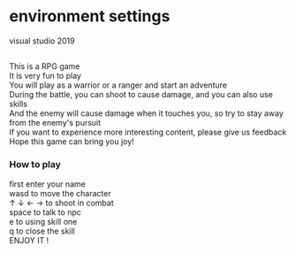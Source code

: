 # environment settings
visual studio 2019
##
This is a RPG game</br>
It is very fun to play</br>
You will play as a warrior or a ranger and start an adventure</br>
During the battle, you can shoot to cause damage, and you can also use skills</br>
And the enemy will cause damage when it touches you, so try to stay away from the enemy's pursuit</br>
If you want to experience more interesting content, please give us feedback</br>
Hope this game can bring you joy!
### How to play
first enter your name </br> 
wasd to move the character</br> 
↑ ↓ ← → to shoot in combat</br> 
space to talk to npc</br> 
e to using skill one </br>
q to close the skill</br>
ENJOY IT !
